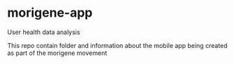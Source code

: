 # morigene-app
User health data analysis

This repo contain folder and information about the mobile app being created as part of the morigene movement
